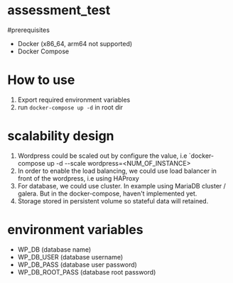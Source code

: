 # assessment_test 

#prerequisites
- Docker (x86_64, arm64 not supported) 
- Docker Compose

# How to use
1. Export required environment variables
2. run `docker-compose up -d` in root dir

# scalability design
1. Wordpress could be scaled out by configure the value, i.e `docker-compose up -d --scale wordpress=<NUM_OF_INSTANCE>
2. In order to enable the load balancing, we could use load balancer in front of the wordpress, i.e using HAProxy 
3. For database, we could use cluster. In example using MariaDB cluster / galera. But in the docker-compose, haven't implemented yet.
4. Storage stored in persistent volume so stateful data will retained.

# environment variables

- WP_DB (database name)
- WP_DB_USER (database username)
- WP_DB_PASS (database user password)
- WP_DB_ROOT_PASS (database root password)
